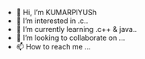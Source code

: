 - 👋 Hi, I’m KUMARPIYUSh
- 👀 I’m interested in .c..
- 🌱 I’m currently learning .c++ & java..
- 💞️ I’m looking to collaborate on ...
- 📫 How to reach me ...

<!---
KUMARPIYUSHGITHUB/KUMARPIYUSHGITHUB is a ✨ special ✨ repository because its `README.md` (this file) appears on your GitHub profile.
You can click the Preview link to take a look at your changes.
--->
